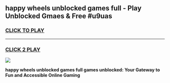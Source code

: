 
## happy wheels unblocked games full - Play Unblocked Gmaes & Free #u9uas
<h3>
<a href="https://premium.freeplayer.one?title=happy_wheels_unblocked_games_full&ref=01M">CLICK TO PLAY</a></h3>
<hr>

<h3>
<a href="https://premium.freeplayer.one?title=happy_wheels_unblocked_games_full&ref=01M">CLICK 2 PLAY</a>
  
</h3>

<a href="https://premium.freeplayer.one?title=happy_wheels_unblocked_games_full&ref=01M"><img src="https://clearcache.store/games.png"></a>


**happy wheels unblocked games full games unblocked: Your Gateway to Fun and Accessible Online Gaming**
